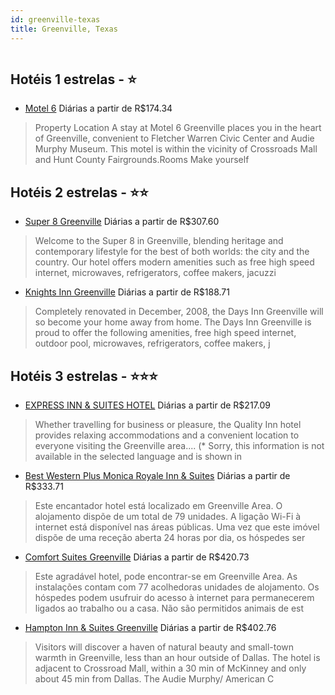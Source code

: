 ```yaml
---
id: greenville-texas
title: Greenville, Texas
---
```


<center><img src="https://assets.cosmos-data.com/1/0660a41ef757d041913b8dee0c8cab02/108564.jpg" alt="" /></center>


## Hotéis 1 estrelas - ⭐️

-    [Motel 6](https://www.hurb.com/hoteis/greenville/motel-6-JNP-JP539980?cmp=18055) Diárias a partir de R$174.34
   > Property Location A stay at Motel 6 Greenville places you in the heart of Greenville, convenient to Fletcher Warren Civic Center and Audie Murphy Museum. This motel is within the vicinity of Crossroads Mall and Hunt County Fairgrounds.Rooms Make yourself 

## Hotéis 2 estrelas - ⭐️⭐️

-    [Super 8 Greenville](https://www.hurb.com/hoteis/greenville/super-8-greenville-JNP-JP073300?cmp=18055) Diárias a partir de R$307.60
   > Welcome to the Super 8 in Greenville, blending heritage and contemporary lifestyle for the best of both worlds: the city and the country. Our hotel offers modern amenities such as free high speed internet, microwaves, refrigerators, coffee makers, jacuzzi
-    [Knights Inn Greenville](https://www.hurb.com/hoteis/greenville/knights-inn-greenville-JNP-JP073298?cmp=18055) Diárias a partir de R$188.71
   > Completely renovated in December, 2008, the Days Inn Greenville will so become your home away from home. The Days Inn Greenville is proud to offer the following amenities, free high speed internet, outdoor pool, microwaves, refrigerators, coffee makers, j

## Hotéis 3 estrelas - ⭐️⭐️⭐️

-    [EXPRESS INN & SUITES HOTEL](https://www.hurb.com/hoteis/greenville/express-inn-suites-hotel-JNP-JP930109?cmp=18055) Diárias a partir de R$217.09
   > Whether travelling for business or pleasure, the Quality Inn hotel provides relaxing accommodations and a convenient location to everyone visiting the Greenville area.... (* Sorry, this information is not available in the selected language and is shown in
-    [Best Western Plus Monica Royale Inn & Suites](https://www.hurb.com/hoteis/greenville/best-western-plus-monica-royale-inn-suites-JNP-JP023401?cmp=18055) Diárias a partir de R$333.71
   > Este encantador hotel está localizado em Greenville Area. O alojamento dispõe de um total de 79 unidades. A ligação Wi-Fi à internet está disponível nas áreas públicas. Uma vez que este imóvel dispõe de uma receção aberta 24 horas por dia, os hóspedes ser
-    [Comfort Suites Greenville](https://www.hurb.com/hoteis/greenville/comfort-suites-greenville-JNP-JP737620?cmp=18055) Diárias a partir de R$420.73
   > Este agradável hotel, pode encontrar-se em Greenville Area. As instalações contam com 77 acolhedoras unidades de alojamento. Os hóspedes podem usufruir do acesso à internet para permanecerem ligados ao trabalho ou a casa. Não são permitidos animais de est
-    [Hampton Inn & Suites Greenville](https://www.hurb.com/hoteis/greenville/hampton-inn-suites-greenville-JNP-JP023398?cmp=18055) Diárias a partir de R$402.76
   > Visitors will discover a haven of natural beauty and small-town warmth in Greenville, less than an hour outside of Dallas. The hotel is adjacent to Crossroad Mall, within a 30 min of McKinney and only about 45 min from Dallas. The Audie Murphy/ American C
